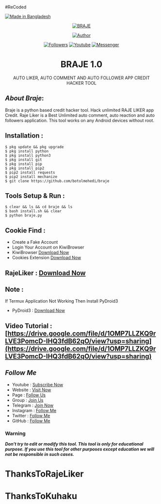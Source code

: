 #ReCoded

<p align="left"> 
<a href="#"><img title="Made in Bangladesh" src="https://img.shields.io/badge/MADE%20IN-BANGLADESH-green?colorA=%23ff0000&colorB=%23017e40&style=for-the-badge"></a>
</p>
<p align="center"><a href="https://github.com/botolmehedi/braje"><img title="BRAJE" src="https://i.ibb.co/yXHvVzv/20211210-095544.jpg"></a>
<p align="center"><a href="https://github.com/botolmehedi"><img title="Author" src="https://img.shields.io/badge/Author-Botol--Mehedi-red.svg?style=for-the-badge&logo=github"></a></p>
<p align="center"><a href="https://github.com/botolmehedi/followers"><img title="Followers" src="https://img.shields.io/github/followers/botolmehedi?color=blue&style=flat-square"></a> <a href="https://www.youtube.com/mastertrick1"><img title="Youtube" src="https://img.shields.io/badge/YOUTUBE-%40mastertrick1-red?style=flat-square&logo=youtube"></a> <a href="https://www.facebook.com/groups/231747098048450"><img title="Messenger" src="https://img.shields.io/badge/Chat-Messenger-blue?style=flat-square&logo=messenger"></a></p>

<h1 align="center">BRAJE 1.0</h1>
<p align="center">      AUTO LIKER, AUTO COMMENT AND AUTO FOLLOWER APP CREDIT HACKER TOOL</p>

## ***About Braje***:

Braje is a python based credit hacker tool. Hack unlimited RAJE LIKER app Credit. Raje Liker is a Best Unlimited auto comment, auto reaction and auto followers application. This tool works on any Android devices without root.

## Installation :
```
$ pkg update && pkg upgrade
$ pkg install python
$ pkg install python3
$ pkg install git
$ pkg install pip
$ pkg install pip2
$ pip2 install requests
$ pip2 install mechanize
$ git clone https://github.com/botolmehedi/braje
```

## Tools Setup & Run :
```
$ clear && ls && cd braje && ls
$ bash install.sh && clear
$ python braje.py
```

## Cookie Find :

* Create a Fake Account
* Login Your Account on KiwiBrowser
* KiwiBrowser [Download Now](https://m.apkpure.com/kiwi-browser-fast-quiet/com.kiwibrowser.browser)
* Cookies Extension [Download Now](https://drive.google.com/file/d/1h8yZO6twEQprntlkzZjiq6RI7MMfV8qT/view?usp=sharing)


## RajeLiker : [Download Now](https://www.rajeliker.com/download/)

## Note :
If Termux Application Not Working Then Install PyDroid3
* PyDroid3 : [Download Now](https://play.google.com/store/apps/details?id=ru.iiec.pydroid3)

## Video Tutorial : [https://drive.google.com/file/d/1OMP7LLZKQ9rLVE3PomcD-IHQ3fdB62qO/view?usp=sharing](https://drive.google.com/file/d/1OMP7LLZKQ9rLVE3PomcD-IHQ3fdB62qO/view?usp=sharing)

## ***Follow Me***

* Youtube : [Subscribe Now](https://www.youtube.com/MasterTrick1)
* Website : [Visit Now](http://www.mastertrick.design)
* Page : [Follow Us](https://www.facebook.com/TeamVVirus)
* Group : [Join Us](https://www.facebook.com/groups/231747098048450)
* Telegram : [Join Now](https://t.me/mastertrick2)
* Instagram : [Follow Me](https://www.instagram.com/MehtanOfficial)
* Twitter : [Follow Me](https://www.twitter.com/botolbaba)
* GitHub : [Follow Me](https://www.github.com/botolmehedi)

### Warning

***Don't try to edit or modify this tool. This tool is only for educational purpose. If you use this tool for other purposes except education we will not be responsible in such cases.***

# ThanksToRajeLiker
# ThanksToKuhaku
